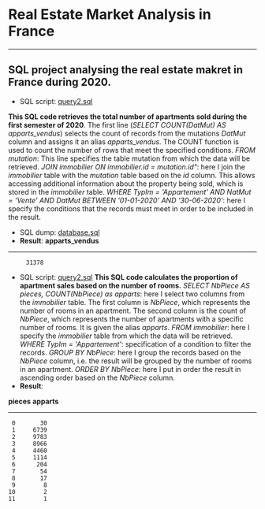 # Real Estate Market Analysis in France
--------------------------------------------------------------
## SQL project analysing the real estate makret in France during 2020.
 
- SQL script: [query2.sql]([Project2/queries.sql](https://github.com/Praemuntiacus/Real_Estate_Market_Analysis/blob/main/query1.sql))

**This SQL code retrieves the total number of apartments sold during the first semester of 2020**. The first line (*SELECT COUNT(DatMut) AS apparts_vendus*) selects the count of records from the mutations *DatMut* column and assigns it an alias *apparts_vendus*. The COUNT function is used to count the number of rows that meet the specified conditions. *FROM mutation*: This line specifies the table mutation from which the data will be retrieved. *JOIN immobilier ON immobilier.id = mutation.id"*: here I join the *immobilier* table with the *mutation* table based on the *id* column. This allows accessing additional information about the property being sold, which is stored in the *immobilier* table. *WHERE TypIm = 'Appartement' AND NatMut = 'Vente' AND DatMut BETWEEN '01-01-2020' AND '30-06-2020'*: here I specify the conditions that the records must meet in order to be included in the result.

- SQL dump: [database.sql](Project2/database.sql)
- **Result**:
**apparts_vendus**
______________
         31378

- SQL script: [query2.sql]([Project2/queries.sql]([https://github.com/Praemuntiacus/Real_Estate_Market_Analysis/blob/main/query2.sql))
**This SQL code calculates the proportion of apartment sales based on the number of rooms.** *SELECT NbPiece AS pieces, COUNT(NbPiece) as apparts*: here I select two columns from the *immobilier* table. The first column is *NbPiece*, which represents the number of rooms in an apartment. The second column is the count of *NbPiece*, which represents the number of apartments with a specific number of rooms. It is given the alias *apparts*. *FROM immobilier*: here I specify the *immobilier* table from which the data will be retrieved. *WHERE TypIm = 'Appartement'*: specification of a condition to filter the records. *GROUP BY NbPiece*: here I group the records based on the *NbPiece* column, i.e. the result will be grouped by the number of rooms in an apartment. *ORDER BY NbPiece*: here I put in order the result in ascending order based on the *NbPiece* column.
- **Result**:

**pieces**  **apparts**
------  -------
     0       30
     1     6739
     2     9783
     3     8966
     4     4460
     5     1114
     6      204
     7       54
     8       17
     9        8
    10        2
    11        1

